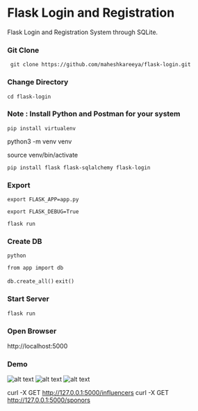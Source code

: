 # Flask Login and Registration
Flask Login and Registration System through SQLite.
### Git Clone 
``` git clone https://github.com/maheshkareeya/flask-login.git```
### Change Directory
```cd flask-login```
### Note : Install Python and Postman for your system
```pip install virtualenv```

python3 -m venv venv


source venv/bin/activate


```pip install flask flask-sqlalchemy flask-login```
### Export 
```export FLASK_APP=app.py```

```export FLASK_DEBUG=True```

``` flask run ``` 
### Create DB 
```python```

```from app import db```

``` db.create_all() ``` 
``` exit() ``` 
### Start Server
```flask run```
### Open Browser
http://localhost:5000


### Demo
![alt text](https://user-images.githubusercontent.com/16520789/71319725-f2463280-24c7-11ea-9e73-729dd79c6681.png "Node File Explorer")
![alt text](https://user-images.githubusercontent.com/16520789/71319729-fffbb800-24c7-11ea-9cad-a62dd1dd5509.png "Node File Explorer")
![alt text](https://user-images.githubusercontent.com/16520789/71319732-0ab64d00-24c8-11ea-99f2-189e753519b8.png "Node File Explorer")





curl -X GET http://127.0.0.1:5000/influencers
curl -X GET http://127.0.0.1:5000/sponors

